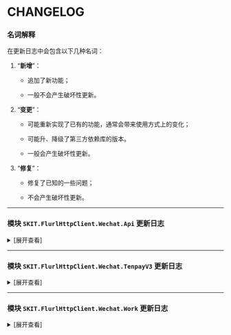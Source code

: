 ﻿# CHANGELOG

### 名词解释

在更新日志中会包含以下几种名词：

1.  “**新增**”：

    -   追加了新功能；

    -   一般不会产生破坏性更新。

2.  “**变更**”：

    -   可能重新实现了已有的功能，通常会带来使用方式上的变化；

    -   可能升、降级了第三方依赖库的版本。

    -   一般会产生破坏性更新。

3.  “**修复**”：

    -   修复了已知的一些问题；

    -   不会产生破坏性更新。

---

### 模块 `SKIT.FlurlHttpClient.Wechat.Api` 更新日志

<details>

<summary>[展开查看]</summary>

-   Release 2.2.1

    -   **修复**：修复获取会员卡信息接口模型的字段缺失问题。（[Gitee PR #3](https://gitee.com/fudiwei/DotNetCore.SKIT.FlurlHttpClient.Wechat/pulls/3)）。

-   Release 2.2.0

    -   **新增**：新增小程序硬件设备相关接口。

    -   **新增**：新增小程序用户交易类投诉相关接口。

    -   **新增**：新增自定义交易组件商品系统下架回调通知的事件模型。

    -   **变更**：随官方标记获取用户信息相关接口或字段为废弃。

-   Release 2.1.0

    -   **新增**：新增第三方平台服务器域名相关接口。

    -   **新增**：新增第三方平台小程序用户隐私保护指引相关接口。

-   Release 2.0.1

    -   **修复**：修复部分回调通知事件模型字段缺失的问题。

-   Release 2.0.0

    -   **新增**：适配 .NET 6.0。

    -   **变更**：升级核心库。

-   Release 1.12.0

    -   **新增**：新增网络检测相关接口。

    -   **新增**：新增 OpenAPI 管理相关接口。

-   Release 1.11.0

    -   **新增**：新增草稿箱相关接口。

    -   **新增**：新增发布能力相关接口。

    -   **新增**：随官方更新客服消息相关接口模型。

    -   **新增**：随官方更新自定义菜单相关接口模型。

-   Release 1.10.1

    -   **修复**：修复 XmlSerializer 潜在的内存泄漏问题。（[GitHub Issue #11](https://github.com/fudiwei/DotNetCore.SKIT.FlurlHttpClient.Wechat/issues/11)）

-   Release 1.10.0

    -   **新增**：新增第三方平台申请开通直播相关接口。

    -   **新增**：新增小程序联盟定向计划推广相关接口。

    -   **新增**：新增小程序联盟自定义用户参数管理相关接口。

    -   **新增**：随官方更新小程序联盟推客端相关接口模型。

    -   **修复**：修复 AES 解密结果结尾有冗余的空白字符问题。

-   Release 1.9.0

    -   **新增**：新增标准版交易组件售后相关接口。

    -   **新增**：新增标准版交易组件验证二维码相关接口。

    -   **新增**：新增自定义交易组件推广员相关接口。

    -   **新增**：随官方更新个性化菜单相关接口模型。

    -   **新增**：随官方更新用户信息相关接口模型。

    -   **变更**：重命名生成 JS-SDK 客户端签名参数的扩展方法。

-   Release 1.8.0

    -   **新增**：新增交易组件修改订单价格相关接口。

    -   **新增**：新增交易组件修改订单备注相关接口。

    -   **新增**：新增交易组件资金管理相关接口。

    -   **新增**：新增自定义交易组件完成接入任务相关接口。

    -   **新增**：新增自定义交易组件免审核更新商品字段相关接口。

    -   **新增**：新增自定义交易组件按推广员或分享者获取订单相关接口。

    -   **新增**：随官方更新自定义交易组件售后相关接口模型。

    -   **新增**：新增场景审核、分享员变更、用户领券相关的回调通知事件模型。

    -   **新增**：新增自定义交易组件优惠券相关接口。

    -   **新增**：新增微信物流服务消息组件相关接口。

-   Release 1.7.0

    -   **新增**：新增小程序检查加密信息是否由微信生成的接口。

    -   **新增**：新增小程序发送统一消息的接口。（[GitHub Issue #6](https://github.com/fudiwei/DotNetCore.SKIT.FlurlHttpClient.Wechat/issues/6)）

    -   **新增**：新增 AES 解密工具类。

-   Release 1.6.0

    -   **新增**：新增小程序发送订阅消息的接口。（[Gitee Issue #I47D5T](https://gitee.com/fudiwei/DotNetCore.SKIT.FlurlHttpClient.Wechat/issues/I47D5T)）

    -   **变更**：调整 `IXmlSerializable`、`IJsonSerializable` 接口定义。

-   Release 1.5.0

    -   **变更**：升级核心库。

    -   **修复**：修复潜在的 XXE 漏洞风险。

-   Release 1.4.1

    -   **修复**：修复部分场景下生成微信回调通知事件签名错误的问题。（[GitHub Issue #4](https://github.com/fudiwei/DotNetCore.SKIT.FlurlHttpClient.Wechat/issues/4)）

-   Release 1.4.0

    -   **新增**：新增第三方平台代云开发相关接口。

    -   **新增**：随官方更新内容安全相关字段。

-   Release 1.3.5

    -   **修复**：修复获取图文素材接口模型的字段缺失问题。（[Gitee Issue #I43QPI](https://gitee.com/fudiwei/DotNetCore.SKIT.FlurlHttpClient.Wechat/issues/I43QPI)）

-   Release 1.3.4

    -   **修复**：修复安全模式下反序列化微信回调通知事件的问题。

-   Release 1.3.3

    -   **新增**：新增验证微信回调通知事件签名的扩展方法。

-   Release 1.3.2

    -   **新增**：反序列化微信回调通知事件模型时支持 `WechatApiEvent` 基类，以便业务逻辑判断。

-   Release 1.3.1

    -   **修复**：修复自定义交易组件获取快递公司列表接口的模型定义错误。（[Gitee Issue #I43AM2](https://gitee.com/fudiwei/DotNetCore.SKIT.FlurlHttpClient.Wechat/issues/I43AM2)）

-   Release 1.3.0

    -   **新增**：新增序列化回调通知事件实体类的扩展方法。

    -   **新增**：反序列化微信回调通知事件模型时支持安全模式。

    -   **修复**：修复部分微信回调通知事件模型反序列化的问题。

-   Release 1.2.1

    -   **修复**：修复生成小程序码接口的模型定义错误。（[Gitee Issue #I42XC0](https://gitee.com/fudiwei/DotNetCore.SKIT.FlurlHttpClient.Wechat/issues/I42XC0)）

-   Release 1.2.0

    -   **新增**：新增 `WechatApiClient.Credentials` 属性。

    -   **变更**：移除 `WechatApiClient.FlurlJsonSerializer` 属性。

-   Release 1.1.0

    -   **新增**：新增小程序获取用户加密 Key 相关接口。

    -   **新增**：新增小程序生成 ShortLink 相关接口。

-   Release 1.0.1

    -   **新增**：新增 `WechatApiClient.CreateRequest()` 方法。

-   Release 1.0.0

    -   首次发布。

</details>

---

### 模块 `SKIT.FlurlHttpClient.Wechat.TenpayV3` 更新日志

<details>

<summary>[展开查看]</summary>

-   Release 2.2.2

    -   **修复**：修复二级商户进件提交申请单接口因 URL 结尾反斜杠问题而无法正常请求的问题。（[GitHub Issue #19](https://github.com/fudiwei/DotNetCore.SKIT.FlurlHttpClient.Wechat/issues/19)）


-   Release 2.2.1

    -   **修复**：修复空响应时无法正确反序列化的问题。

-   Release 2.2.0

    -   **新增**：新增会员卡相关接口。

-   Release 2.1.3

    -   **修复**：修复部分响应模型解密敏感数据字段时抛出异常的问题。（[GitHub Issue #17](https://github.com/fudiwei/DotNetCore.SKIT.FlurlHttpClient.Wechat/issues/17)）

-   Release 2.1.2

    -   **修复**：修复部分嵌套类型中属性的敏感数据不能自动加密的问题。（[Gitee Issue #I4K40Y](https://gitee.com/fudiwei/DotNetCore.SKIT.FlurlHttpClient.Wechat/issues/I4K40Y)）

    -   **修复**：修复 `CertificateEntry` 不支持 JSON 反序列化的问题。（[Gitee Issue #I4KP8H](https://gitee.com/fudiwei/DotNetCore.SKIT.FlurlHttpClient.Wechat/issues/I4KP8H)）

-   Release 2.1.1

    -   **修复**：修复部分请求模型加密敏感数据字段时抛出异常的问题。（[Gitee Issue #I4JIZC](https://gitee.com/fudiwei/DotNetCore.SKIT.FlurlHttpClient.Wechat/issues/I4JIZC)）

-   Release 2.1.0

    -   **新增**：新增商户平台处置通知相关接口。

    -   **新增**：随官方更新消费者投诉相关接口模型。

    -   **新增**：新增基于反射和特性的自动加密请求中敏感信息字段的功能。

    -   **新增**：新增基于反射和特性的自动解密响应中敏感信息字段的功能。

    -   **变更**：移除原有的解密响应中敏感信息字段的扩展方法。

-   Release 2.0.3

    -   **修复**：修复创建代金券批次相关接口的请求模型定义错误。（[Gitee Issue #I4ITW6](https://gitee.com/fudiwei/DotNetCore.SKIT.FlurlHttpClient.Wechat/issues/I4ITW6)）

-   Release 2.0.2

    -   **修复**：修复发放代金券批次相关接口的请求模型定义错误。（[Gitee Issue #I4IJDR](https://gitee.com/fudiwei/DotNetCore.SKIT.FlurlHttpClient.Wechat/issues/I4IJDR)）

-   Release 2.0.1

    -   **变更**：升级外部依赖库 `Portable.BouncyCastle`。

    -   **修复**：修复查询代金券相关接口的响应模型定义错误。（[Gitee Issue #I4HRYL](https://gitee.com/fudiwei/DotNetCore.SKIT.FlurlHttpClient.Wechat/issues/I4HRYL)）

-   Release 2.0.0

    -   **新增**：随官方更新商家券相关接口模型。

    -   **新增**：适配 .NET 6.0。

    -   **变更**：升级核心库。

-   Release 1.8.2

    -   **新增**：新增商户申请获取微信支付分对账单相关接口。

    -   **修复**：修复部分请求模型中可空字段的初值问题。（[Gitee Issue #I4BF0K](https://gitee.com/fudiwei/DotNetCore.SKIT.FlurlHttpClient.Wechat/issues/I4BF0K)）

-   Release 1.8.1

    -   **修复**：修复查询分账结果接口的调用时参数缺失问题。（[Gitee Issue #I4BITZ](https://gitee.com/fudiwei/DotNetCore.SKIT.FlurlHttpClient.Wechat/issues/I4BITZ)）

-   Release 1.8.0

    -   **新增**：新增消费者投诉下载图片相关接口。

    -   **新增**：随官方更新消费者投诉接口相关字段。

-   Release 1.7.0

    -   **变更**：升级核心库。

-   Release 1.6.0

    -   **新增**：新增银行定向促活相关接口。

-   Release 1.5.4

    -   **修复**：修复特约商户进件提交申请单接口请求模型定义错误的问题。（[Gitee Issue #I45RRM](https://gitee.com/fudiwei/DotNetCore.SKIT.FlurlHttpClient.Wechat/issues/I45RRM)）

-   Release 1.5.2

    -   **修复**：修复特约商户进件提交申请单接口因 URL 结尾反斜杠问题而无法正常请求的问题。（[Gitee Issue #I45QFY](https://gitee.com/fudiwei/DotNetCore.SKIT.FlurlHttpClient.Wechat/issues/I45QFY)）

-   Release 1.5.1

    -   **修复**：修复部分接口模型因继承问题在使用 System.Text.Json 时序列化有误的问题。（[Gitee Issue #I45C27](https://gitee.com/fudiwei/DotNetCore.SKIT.FlurlHttpClient.Wechat/issues/I45C27)）

-   Release 1.5.0

    -   **新增**：新增微信支付分停车服务相关接口。

    -   **新增**：随官方更新电商分账、连锁品牌分账接口相关字段。

-   Release 1.4.2

    -   **变更**：验证响应或回调通知签名时不再抛出异常。

-   Release 1.4.0

    -   **新增**：新增获取分账账单相关接口。

    -   **新增**：随官方更新分账、服务商分账接口相关字段。

    -   **新增**：新增 `WechatTenpayV3Client.Credentials` 属性。

    -   **变更**：移除 `WechatTenpayV3Client.FlurlJsonSerializer` 属性。

    -   **变更**：移除 `ICertificateStorer` 接口，新增 `CertificateManager` 抽象类。

    -   **修复**：修复部分场景下生成请求签名的错误。（[GitHub Issue #2](https://github.com/fudiwei/DotNetCore.SKIT.FlurlHttpClient.Wechat/issues/2)）

-   Release 1.3.1

    -   **新增**：新增批量转账到零钱相关接口。

    -   **新增**：新增服务商批量转账到零钱相关接口。

    -   **新增**：新增 `ICertificateStorer` 接口，并基于此重新实现验签的扩展方法。（[GitHub Issue #1](https://github.com/fudiwei/DotNetCore.SKIT.FlurlHttpClient.Wechat/issues/1)）

-   Release 1.2.1

    -   **新增**：新增 `WechatTenpayV3Client.CreateRequest()` 方法。

-   Release 1.2.0

    -   **变更**：调整包含需加解密字段的接口模型，去除 _EncryptedData_ 的字段名结尾。

-   Release 1.1.0

    -   **新增**：新增分账相关接口。

-   Release 1.0.1

    -   **新增**：随官方更新服务商提现、服务商结算账户接口相关字段。

    -   **修复**：修复调起支付所需参数签名生成错误。（[Gitee Issue #I3YY2C](https://gitee.com/fudiwei/DotNetCore.SKIT.FlurlHttpClient.Wechat/issues/I3YY2C)）

-   Release 1.0.0

    -   首次发布。

</details>

---

### 模块 `SKIT.FlurlHttpClient.Wechat.Work` 更新日志

<details>

<summary>[展开查看]</summary>

-   Release 2.2.0

    -   **新增**：新增会议室预定的回调通知事件模型。

    -   **新增**：新增根据会议 ID 查询会议室预订详情的相关接口。

-   Release 2.1.0

    -   **新增**：随官方更新企业通讯录成员相关接口模型。

    -   **新增**：新增代开发应用 ExternalUserId 转换接口。

    -   **新增**：适配企业微信帐号 ID 安全性全面升级。

    -   **修复**：修复部分回调通知事件模型字段缺失的问题。

-   Release 2.0.0

    -   **新增**：适配 .NET 6.0。

    -   **变更**：升级核心库。

-   Release 1.4.0

    -   **新增**：新增微信客服相关接口。

    -   **新增**：随官方更新发送应用消息相关接口模型。

    -   **新增**：新增获取设备打卡数据相关接口。

    -   **新增**：新增管理员变更相关的回调通知事件模型。

-   Release 1.3.4

    -   **修复**：修复应用消息相关接口的调用时参数缺失问题。（[GitHub Issue #10](https://github.com/fudiwei/DotNetCore.SKIT.FlurlHttpClient.Wechat/issues/10)）

-   Release 1.3.3

    -   **修复**：修复批量获取客户详情时的请求模型定义错误。（[GitHub PR #9](https://github.com/fudiwei/DotNetCore.SKIT.FlurlHttpClient.Wechat/pull/9)）

-   Release 1.3.2

    -   **修复**：修复创建或获取通讯录成员时的请求模型定义错误。（[GitHub Issue #8](https://github.com/fudiwei/DotNetCore.SKIT.FlurlHttpClient.Wechat/issues/8)）

-   Release 1.3.1

    -   **修复**：修复获取服务商凭证接口请求模型定义错误。（[GitHub PR #5](https://github.com/fudiwei/DotNetCore.SKIT.FlurlHttpClient.Wechat/pull/5)）

-   Release 1.3.0

    -   **新增**：新增通讯录异步导出相关接口。

    -   **新增**：新增获取选人 Ticket 对应的用户相关接口。

    -   **新增**：新增客户联系规则组相关接口。

    -   **新增**：新增客户朋友圈规则组相关接口。

    -   **新增**：新增获取学校应用可使用的家长范围相关接口。

    -   **新增**：随官方更新获取群聊数据统计数据接口相关字段。

    -   **新增**：随官方更新企业通讯录接口相关字段。

    -   **新增**：随官方更新客户标签回调通知事件回调模型。

    -   **新增**：随官方更新企业客户回调通知事件回调模型。

    -   **变更**：升级核心库。

    -   **修复**：修复潜在的 XXE 漏洞风险。

-   Release 1.2.3

    -   **修复**：修复部分场景下生成微信回调通知事件签名错误的问题。（[GitHub Issue #4](https://github.com/fudiwei/DotNetCore.SKIT.FlurlHttpClient.Wechat/issues/4)）

-   Release 1.2.2

    -   **新增**：新增序列化回调通知事件实体类的扩展方法。

    -   **新增**：反序列化企业微信回调通知事件模型时支持安全模式。

    -   **修复**：修复部分企业微信回调通知事件模型反序列化的问题。

-   Release 1.2.0

    -   **新增**：新增 `WechatWorkClient.Credentials` 属性。

    -   **变更**：移除 `WechatWorkClient.FlurlJsonSerializer` 属性。

-   Release 1.1.0

    -   **新增**：随官方更新客户联系接口相关字段。

    -   **新增**：新增班级收款相关接口。

-   Release 1.0.1

    -   **新增**：新增 `WechatWorkClient.CreateRequest()` 方法。

    -   **新增**：新增企业微信小程序相关接口。

-   Release 1.0.0

    -   首次发布。

</details>

